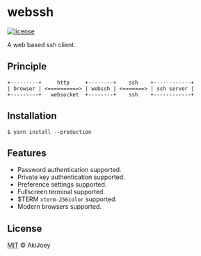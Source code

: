 # webssh

[![license][license-image]][license-url]

A web based ssh client.

## Principle

```
+---------+     http     +--------+    ssh    +------------+
| browser | <==========> | webssh | <=======> | ssh server |
+---------+   websocket  +--------+    ssh    +------------+
```

## Installation

`$ yarn install --production`

## Features

- Password authentication supported.
- Private key authentication supported.
- Preference settings supported.
- Fullscreen terminal supported.
- $TERM `xterm-256color` supported.
- Modern browsers supported.

## License

[MIT][license-url] © AkiJoey

[license-image]: https://img.shields.io/github/license/akijoey/webssh
[license-url]: https://github.com/akijoey/webssh/blob/main/LICENSE
